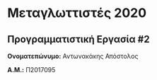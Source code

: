 # Μεταγλωττιστές 2020
## Προγραμματιστική Εργασία #2

**Ονοματεπώνυμο:** Αντωνακάκης Απόστολος

**Α.Μ.:** Π2017095


